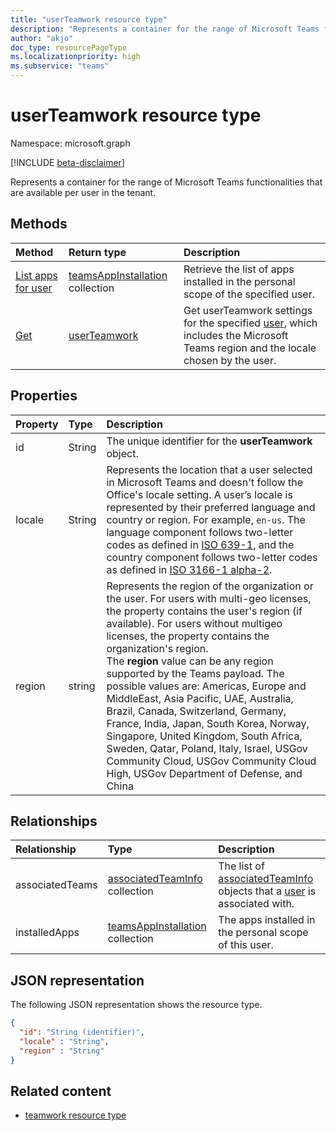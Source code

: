 ```yaml
---
title: "userTeamwork resource type"
description: "Represents a container for the range of Microsoft Teams functionalities that are available per user in the tenant."
author: "akjo"
doc_type: resourcePageType
ms.localizationpriority: high
ms.subservice: "teams"
---
```


# userTeamwork resource type

Namespace: microsoft.graph

[!INCLUDE [beta-disclaimer](../../includes/beta-disclaimer.md)]

Represents a container for the range of Microsoft Teams functionalities that are available per user in the tenant.

## Methods

|Method|Return type|Description|
|:---|:---|:---|
|[List apps for user](../api/userteamwork-list-installedapps.md)|[teamsAppInstallation](../resources/teamsappinstallation.md) collection|Retrieve the list of apps installed in the personal scope of the specified user.|
|[Get](../api/userteamwork-get.md)|[userTeamwork](../resources/userteamwork.md)|Get userTeamwork settings for the specified [user](../resources/user.md), which includes the Microsoft Teams region and the locale chosen by the user.|

## Properties

| Property | Type | Description |
|:---------------|:--------|:----------|
|id| String|The unique identifier for the **userTeamwork** object.|
|locale|String |Represents the location that a user selected in Microsoft Teams and doesn't follow the Office's locale setting. A user’s locale is represented by their preferred language and country or region. For example, `en-us`. The language component follows two-letter codes as defined in [ISO 639-1](https://www.iso.org/iso/home/standards/language_codes.htm), and the country component follows two-letter codes as defined in [ISO 3166-1 alpha-2](https://www.iso.org/iso/country_codes.htm).|  
|region|string|Represents the region of the organization or the user. For users with multi-geo licenses, the property contains the user's region (if available). For users without multigeo licenses, the property contains the organization's region. <br> The **region** value can be any region supported by the Teams payload. The possible values are: Americas, Europe and MiddleEast, Asia Pacific, UAE, Australia, Brazil, Canada, Switzerland, Germany, France, India, Japan, South Korea, Norway, Singapore, United Kingdom, South Africa, Sweden, Qatar, Poland, Italy, Israel, USGov Community Cloud, USGov Community Cloud High, USGov Department of Defense, and China|

## Relationships

| Relationship | Type | Description |
|:---------------|:--------|:----------|
|associatedTeams|[associatedTeamInfo](associatedteaminfo.md) collection| The list of [associatedTeamInfo](associatedteaminfo.md) objects that a [user](user.md) is associated with.|
|installedApps|[teamsAppInstallation](teamsappinstallation.md) collection|The apps installed in the personal scope of this user.|

## JSON representation

The following JSON representation shows the resource type.

<!-- {
  "blockType": "resource",
  "@odata.type": "microsoft.graph.userTeamwork",
  "baseType": "microsoft.graph.entity"
}-->

```json
{
  "id": "String (identifier)",
  "locale" : "String",
  "region" : "String"
}
```

<!-- uuid: 8fcb5dbc-d5aa-4681-8e31-b001d5168d79
2015-10-25 14:57:30 UTC -->
<!--
{
  "type": "#page.annotation",
  "description": "userteamwork resource",
  "keywords": "",
  "section": "documentation",
  "tocPath": "",
  "suppressions": []
}
-->

## Related content

- [teamwork resource type](teamwork.md)
